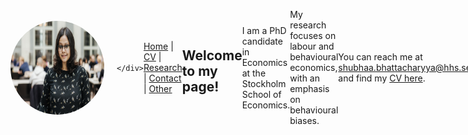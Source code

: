 <div style="display: flex; align-items: center; justify-content: space-between;">
    <img src="assets/images/Handels_sep29_22_fotoJulianaWG_0130_websize.jpg" alt="Shubhaa Bhattacharyya" style="width: 150px; height: 150px; border-radius: 50%; margin-right: 20px;">
    <div>
       
    </div>
</div>

[Home](/) | [CV](/cv) | [Research](/research) | [Contact](/contact) | [Other](/other)

## Welcome to my page!
I am a PhD candidate in Economics at the Stockholm School of Economics.

My research focuses on labour and behavioural economics, with an emphasis on behavioural biases.

You can reach me at [shubhaa.bhattacharyya@hhs.se](mailto:shubhaa.bhattacharyya@hhs.se), and find my [CV here](CV.pdf).

<a href="https://x.com/darklordseuss?t=2A798GJeeGExDBSLuaf4ZQ&s=08" target="_blank"><i class="fab fa-twitter"></i> Twitter</a> | 
<a href="https://se.linkedin.com/in/shubhaa-bhattacharyya-2b81a011b" target="_blank"><i class="fab fa-linkedin"></i> LinkedIn</a>

---
